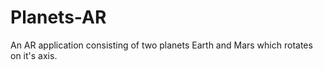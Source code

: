 # Planets-AR
An AR application consisting of two planets Earth and Mars which rotates on it's axis.
